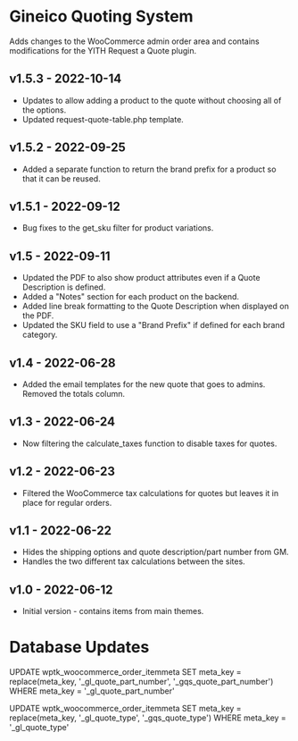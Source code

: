 Gineico Quoting System
==========

Adds changes to the WooCommerce admin order area and contains modifications for the YITH Request a Quote plugin. 

## v1.5.3 - 2022-10-14
* Updates to allow adding a product to the quote without choosing all of the options.
* Updated request-quote-table.php template.

## v1.5.2 - 2022-09-25
* Added a separate function to return the brand prefix for a product so that it can be reused.

## v1.5.1 - 2022-09-12
* Bug fixes to the get_sku filter for product variations.

## v1.5 - 2022-09-11
* Updated the PDF to also show product attributes even if a Quote Description is defined.
* Added a "Notes" section for each product on the backend.
* Added line break formatting to the Quote Description when displayed on the PDF.
* Updated the SKU field to use a "Brand Prefix" if defined for each brand category.

## v1.4 - 2022-06-28
* Added the email templates for the new quote that goes to admins. Removed the totals column.

## v1.3 - 2022-06-24
* Now filtering the calculate_taxes function to disable taxes for quotes.

## v1.2 - 2022-06-23
* Filtered the WooCommerce tax calculations for quotes but leaves it in place for regular orders.

## v1.1 - 2022-06-22
* Hides the shipping options and quote description/part number from GM.
* Handles the two different tax calculations between the sites.

## v1.0 - 2022-06-12
* Initial version - contains items from main themes.

# Database Updates
UPDATE wptk_woocommerce_order_itemmeta SET meta_key = replace(meta_key, '_gl_quote_part_number', '_gqs_quote_part_number') WHERE meta_key = '_gl_quote_part_number'


UPDATE wptk_woocommerce_order_itemmeta SET meta_key = replace(meta_key, '_gl_quote_type', '_gqs_quote_type') WHERE meta_key = '_gl_quote_type'

